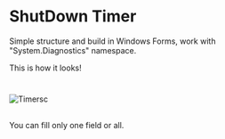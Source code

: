 # ShutDown Timer
Simple structure and build in Windows Forms, work with "System.Diagnostics" namespace.

This is how it looks!
#
![Timersc](https://user-images.githubusercontent.com/44674819/218182388-7f812f34-d883-4957-a8e0-9eb7cfcbcb3a.PNG)
##
You can fill only one field or all.

